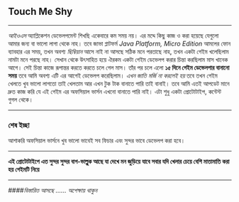 ## Touch Me Shy
***
*আইওএস* অ্যাপ্লিকেশন ডেভেলপমেন্ট শিখছি একেবারে কম সময় নয়। এর মদ্দে কিছু কাজ ও করা হয়েছে যেগুলো আমার জন্য বা ভালো লাগা থেকে  নাহ।
তবে জাভা প্লাটফর্ম *Java Platform, Micro Edition* আমলের ফোন ব্যাবহার এর সময়, তখন অবশ্য *ছিম্বিয়ান* আসে নাই না আসছে সঠিক মনে পরতাছে নাহ, তখন একটা গেইম খলেছিলাম নামটা মনে পরছে নাহ।
সেখান থেকে উৎসাহিত হয়ে ঐরকম একটা গেইম ডেভেলপ করার চিন্তা করছিলাম মাস খানেক আগে। সেই চিন্তা কাজে রূপান্তর করতে করতে চলে গেল মাস।
তাঁর পর চলে এলো **১৫ দিনে গেইম ডেভেলপার বানানো সময়** তবে আমি অবশ্য এটি এর আগেই ডেভেলপ করেছিলাম। *এখন জাতি মর্জি না করলেই হয়*
তবে তখন গেইম খেলতে খুব ভালো লাগতো তাই খেলতাম আর এখন টুক টাক বানাতে পারি তাই বানাই।
তবে আমি এতই আপডেট মানে দ্রুত কাজ করি যে এই গেইম এর অফসিয়াল ভার্সন এখনো বানাতে পারি নাই। এটা শুধু একটা প্রোটোটাইপ, কন্টেন্ট গুগল থেকে।
***
### শেষ ইচ্ছা
আশাকরি অফসিয়াল ভার্সনে খুব ভালো ভাবেই সব ফিচার এবং সুন্দর ভাবে ডেভেলপ করা হবে।
***
**এই প্রোটোটাইপে এত সুন্দর সুন্দর বাগ-ভাল্লুক আছে যা দেখে মন জুড়িয়ে যাবে সবার যদি খেলার চেয়ে বেশি মাতামাতি করা হয় গেইমটি নিয়ে**
***
####*বিস্তারিত আসছে ...... অপেক্ষায় থাকুন*